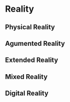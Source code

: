 # Reality

## Physical Reality

## Agumented Reality

## Extended Reality

## Mixed Reality  

## Digital Reality
